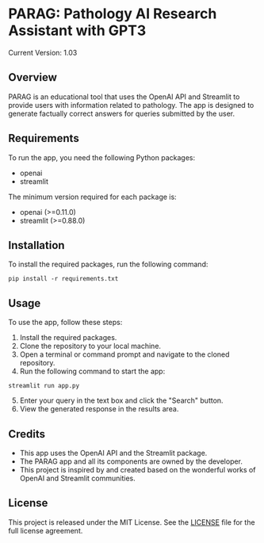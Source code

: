 # PARAG: Pathology AI Research Assistant with GPT3
Current Version: 1.03

## Overview
PARAG is an educational tool that uses the OpenAI API and Streamlit to provide users with information related to pathology. The app is designed to generate factually correct answers for queries submitted by the user. 

## Requirements
To run the app, you need the following Python packages:
- openai
- streamlit

The minimum version required for each package is:
- openai (>=0.11.0)
- streamlit (>=0.88.0)

## Installation
To install the required packages, run the following command:

```console
pip install -r requirements.txt
```

## Usage
To use the app, follow these steps:
1. Install the required packages.
2. Clone the repository to your local machine.
3. Open a terminal or command prompt and navigate to the cloned repository.
4. Run the following command to start the app:

```console
streamlit run app.py 
```

5. Enter your query in the text box and click the "Search" button.
6. View the generated response in the results area.

## Credits
- This app uses the OpenAI API and the Streamlit package.
- The PARAG app and all its components are owned by the developer.
- This project is inspired by and created based on the wonderful works of OpenAI and Streamlit communities.

## License
This project is released under the MIT License. See the [LICENSE](LICENSE) file for the full license agreement.
